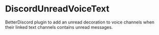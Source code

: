 # DiscordUnreadVoiceText
BetterDiscord plugin to add an unread decoration to voice channels when their linked text channels contains unread messages.
